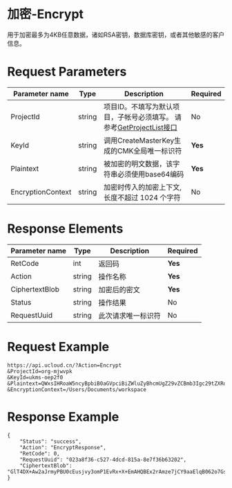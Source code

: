# 加密-Encrypt

用于加密最多为4KB任意数据，诸如RSA密钥，数据库密钥，或者其他敏感的客户信息。

# Request Parameters
|Parameter name|Type|Description|Required|
|---|---|---|---|
|ProjectId|string|项目ID。不填写为默认项目，子帐号必须填写。 请参考[GetProjectList接口](api/summary/get_project_list)|No|
|KeyId|string|调用CreateMasterKey生成的CMK全局唯一标识符|**Yes**|
|Plaintext|string|被加密的明文数据，该字符串必须使用base64编码|**Yes**|
|EncryptionContext|string|加密时传入的加密上下文, 长度不超过 1024 个字符|No|

# Response Elements
|Parameter name|Type|Description|Required|
|---|---|---|---|
|RetCode|int|返回码|**Yes**|
|Action|string|操作名称|**Yes**|
|CiphertextBlob|string|加密后的密文|**Yes**|
|Status|string|操作结果|No|
|RequestUuid|string|此次请求唯一标识符|No|

# Request Example
```
https://api.ucloud.cn/?Action=Encrypt
&ProjectId=org-mjwvpk
&KeyId=ukms-oep2f0
&Plaintext=QWxsIHRoaW5ncyBpbiB0aGVpciBiZWluZyBhcmUgZ29vZCBmb3Igc29tZXRoaW5nLgo=
&EncryptionContext=/Users/Documents/workspace
```

# Response Example
```
{
    "Status": "success", 
    "Action": "EncryptResponse", 
    "RetCode": 0, 
    "RequestUuid": "023a8f36-c527-4dcd-815a-8e7f36b63202", 
    "CiphertextBlob": "GlT4DX+Aw2aJrmyPBU0cEusjvy3omP1EvRx+X+EmAHQBEx2rAmze7jCY9aaElqB062o7GsaILoDJOtBU.9cA5QefbfM7HCJDTd3FxQl6xLRMu0sT6dPQPppxsW4bh4m4Zx/aK/bm1KqSdNIw5I+OGPRI2zF6sWfiXOkA9dZNU.75WFYw5ZFIWr6p3kNd5YZA=="
}
```

